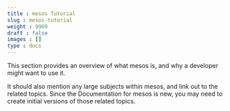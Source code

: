 ```yaml
---
title : mesos Tutorial
slug : mesos-tutorial
weight : 9989
draft : false
images : []
type : docs
---
```


This section provides an overview of what mesos is, and why a developer might want to use it.

It should also mention any large subjects within mesos, and link out to the related topics.  Since the Documentation for mesos is new, you may need to create initial versions of those related topics.

